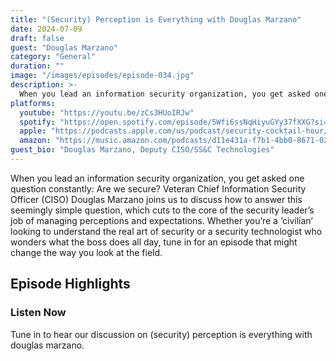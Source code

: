 ```yaml
---
title: "(Security) Perception is Everything with Douglas Marzano"
date: 2024-07-09
draft: false
guest: "Douglas Marzano"
category: "General"
duration: ""
image: "/images/episodes/episode-034.jpg"
description: >-
  When you lead an information security organization, you get asked one question constantly: Are we secure? Veteran Chief Information Security Officer (CISO) Douglas Marzano joins us to discuss how to answer this seemingly simple question, which cuts to the core of the security leader’s job of managing perceptions and expectations. Whether you’re a ‘civilian’ looking to understand the real art of security or a security technologist who wonders what the boss does all day, tune in for an episode that might change the way you look at the field.
platforms:
  youtube: "https://youtu.be/zCs3HUoIRJw"
  spotify: "https://open.spotify.com/episode/5Wfi6ssNqHiyuGYy37fXXG?si=7ea09054be4c48ac"
  apple: "https://podcasts.apple.com/us/podcast/security-cocktail-hour/id1679376200?i=1000661659777"
  amazon: "https://music.amazon.com/podcasts/d11e431a-f7b1-4bb0-8671-024afce9ade6/security-cocktail-hour"
guest_bio: "Douglas Marzano, Deputy CISO/SS&C Technologies"
---
```


When you lead an information security organization, you get asked one question constantly: Are we secure? Veteran Chief Information Security Officer (CISO) Douglas Marzano joins us to discuss how to answer this seemingly simple question, which cuts to the core of the security leader’s job of managing perceptions and expectations. Whether you’re a ‘civilian’ looking to understand the real art of security or a security technologist who wonders what the boss does all day, tune in for an episode that might change the way you look at the field.

## Episode Highlights

### Listen Now

Tune in to hear our discussion on (security) perception is everything with douglas marzano.
